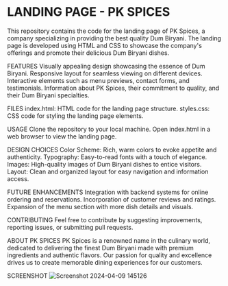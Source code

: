 # LANDING PAGE - PK SPICES
This repository contains the code for the landing page of PK Spices, a company specializing in providing the best quality Dum Biryani. The landing page is developed using HTML and CSS to showcase the company's offerings and promote their delicious Dum Biryani dishes.

FEATURES
Visually appealing design showcasing the essence of Dum Biryani.
Responsive layout for seamless viewing on different devices.
Interactive elements such as menu previews, contact forms, and testimonials.
Information about PK Spices, their commitment to quality, and their Dum Biryani specialties.

FILES
index.html: HTML code for the landing page structure.
styles.css: CSS code for styling the landing page elements.

USAGE
Clone the repository to your local machine.
Open index.html in a web browser to view the landing page.

DESIGN CHOICES
Color Scheme: Rich, warm colors to evoke appetite and authenticity.
Typography: Easy-to-read fonts with a touch of elegance.
Images: High-quality images of Dum Biryani dishes to entice visitors.
Layout: Clean and organized layout for easy navigation and information access.

FUTURE ENHANCEMENTS
Integration with backend systems for online ordering and reservations.
Incorporation of customer reviews and ratings.
Expansion of the menu section with more dish details and visuals.

CONTRIBUTING
Feel free to contribute by suggesting improvements, reporting issues, or submitting pull requests.

ABOUT PK SPICES
PK Spices is a renowned name in the culinary world, dedicated to delivering the finest Dum Biryani made with premium ingredients and authentic flavors. Our passion for quality and excellence drives us to create memorable dining experiences for our customers.

SCREENSHOT
![Screenshot 2024-04-09 145126](https://github.com/pavankumar936/CODSOFT/assets/166366469/8234d22b-b02b-4946-a112-b48af49ad2a0)

